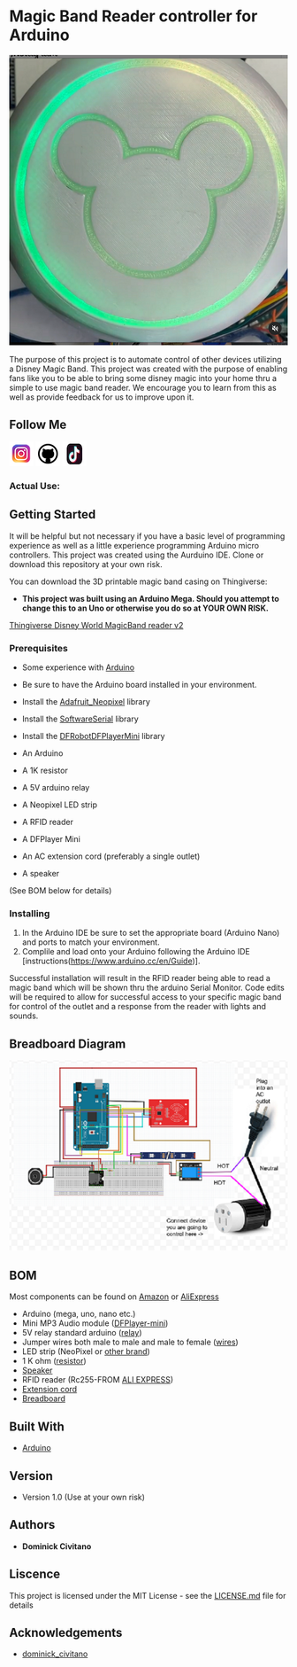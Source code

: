 # Magic Band Reader controller for Arduino 

![magic band reader controller for arduino](images/MBR.png)

The purpose of this project is to automate control of other devices utilizing a Disney Magic Band. This project was created with the purpose of enabling fans like you to be able to bring some disney magic into your home thru a simple to use magic band reader. We encourage you to learn from this as well as provide feedback for us to improve upon it.

## Follow Me

[![alt text][1.1]][1]  [![alt text][2.1]][2]  [![alt text][3.1]][3]

[1.1]: images/instagram.png (Instagram - dominick_civitano)
[2.1]: images/github.png (Github - dcivitano)
[3.1]: images/tiktok.png (Tiktok - domthebuilder)
[1]: https://www.instagram.com/dominick_civitano/
[2]: https://www.github.com/dcivitano/
[3]: https://www.tiktok.com/@domthebuilder

### Actual Use:

## Getting Started
It will be helpful but not necessary if you have a basic level of programming experience as well as a little experience programming Arduino micro controllers. This project was created using the Aurduino IDE. Clone or download this repository at your own risk.

You can download the 3D printable magic band casing on Thingiverse:

* **This project was built using an Arduino Mega. Should you attempt to change this to an Uno or otherwise you do so at YOUR OWN RISK.**


[Thingiverse Disney World MagicBand reader v2](https://www.thingiverse.com/thing:4460759)

### Prerequisites
* Some experience with [Arduino](https://www.arduino.cc/)

* Be sure to have the Arduino board installed in your environment.
* Install the [Adafruit_Neopixel](https://github.com/adafruit/Adafruit_NeoPixel) library
* Install the [SoftwareSerial](https://github.com/PaulStoffregen/SoftwareSerial) library
* Install the [DFRobotDFPlayerMini](https://github.com/DFRobot/DFPlayer-Mini-mp3) library
* An Arduino
* A 1K resistor
* A 5V arduino relay
* A Neopixel LED strip
* A RFID reader
* A DFPlayer Mini
* An AC extension cord (preferably a single outlet)
* A speaker

(See BOM below for details)

### Installing

1. In the Arduino IDE be sure to set the appropriate board (Arduino Nano) and ports to match your environment.
2. Complile and load onto your Arduino following the Arduino IDE [instructions(https://www.arduino.cc/en/Guide)].

Successful installation will result in the RFID reader being able to read a magic band which will be shown thru the arduino Serial Monitor. Code edits will be required to allow for successful access to your specific magic band for control of the outlet and a response from the reader with lights and sounds.

## Breadboard Diagram

![breadboard_diagram](images/finishedcircuit.png)

## BOM

Most components can be found on [Amazon](https://www.amazon.com/) or [AliExpress](https://www.aliexpress.com/)
* Arduino (mega, uno, nano etc.)
* Mini MP3 Audio module ([DFPlayer-mini](https://www.amazon.com/gp/product/B07Y2YKYRS/ref=ppx_yo_dt_b_asin_image_o06_s00?ie=UTF8&psc=1)) 
* 5V relay standard arduino ([relay](https://www.amazon.com/gp/product/B07BVXT1ZK/ref=ppx_yo_dt_b_asin_title_o01_s00?ie=UTF8&psc=1))
* Jumper wires both male to male and male to female ([wires](https://www.amazon.com/gp/product/B07GD2BWPY/ref=ppx_yo_dt_b_asin_image_o00_s00?ie=UTF8&psc=1))
* LED strip (NeoPixel or [other brand](https://www.amazon.com/gp/product/B07C2W2ZQK/ref=ppx_yo_dt_b_asin_title_o09_s00?ie=UTF8&psc=1 ))
* 1 K ohm ([resistor](https://www.amazon.com/Projects-100EP5121K00-Ohm-Resistors-Pack/dp/B0185FIJ9A/ref=sr_1_3?dchild=1&keywords=1k+ohm+resistor&qid=1605366999&sr=8-3))
* [Speaker](https://www.amazon.com/Yootop-Internal-Magnet-Loudspeaker-Speaker/dp/B07FMR5JGX/ref=sr_1_4?crid=2K87N6KVKY9V2&dchild=1&keywords=speaker+arduino&qid=1605367054&sprefix=speaker+arduin%2Caps%2C143&sr=8-4 )
* RFID reader (Rc255-FROM [ALI EXPRESS](https://www.aliexpress.com/item/1005001543022507.html?spm=a2g0o.productlist.0.0.2228e5c2ludWkE&algo_pvid=4a07b899-7219-49a6-9ee4-7fc097820709&algo_expid=4a07b899-7219-49a6-9ee4-7fc097820709-12&btsid=0bb0623c16053672112166469e25d3&ws_ab_test=searchweb0_0,searchweb201602_,searchweb201603_ ))
* [Extension cord](https://www.amazon.com/dp/B000Q68W2G/ref=twister_B08JSFTBZ1?_encoding=UTF8&psc=1)
* [Breadboard](https://www.amazon.com/Breadboards-Solderless-Breadboard-Distribution-Connecting/dp/B07DL13RZH/ref=sr_1_3?dchild=1&keywords=breadboard&qid=1605368580&sr=8-3)

## Built With

* [Arduino](https://www.arduino.cc/)

## Version

* Version 1.0 (Use at your own risk)

## Authors

* **Dominick Civitano**

## Liscence

This project is licensed under the MIT License - see the [LICENSE.md](LICENSE.md) file for details

## Acknowledgements

* [dominick_civitano](https://www.instagram.com/dominick_civitano/)
